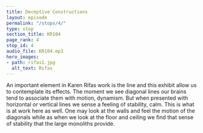 ```yaml
---
title: Deceptive Constructions
layout: episode
permalink: "/stops/4/"
type: stop
section_title: KR104
page_rank: 4
stop_id: 4
audio_file: KR104.mp3
hero_images:
- path: rifas1.jpg
  alt_text: Rifas
---
```


An important element in Karen Rifas work is the line and this exhibit allow us to
contemplate its effects. The moment we see diagonal lines our brains tend to associate
them with motion, dynamism. But when presented with horizontal or vertical lines we
sense a feeling of stability, calm. This is what is at work here as well. One may look at
the walls and feel the motion of the diagonals while as when we look at the floor and
ceiling we find that sense of stability that the large monoliths provide.
